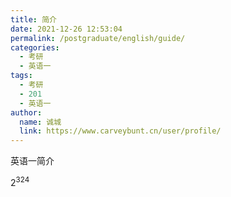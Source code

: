 ```yaml
---
title: 简介
date: 2021-12-26 12:53:04
permalink: /postgraduate/english/guide/
categories: 
  - 考研
  - 英语一
tags: 
  - 考研
  - 201
  - 英语一
author: 
  name: 诚城
  link: https://www.carveybunt.cn/user/profile/
---
```

英语一简介

$2^324$